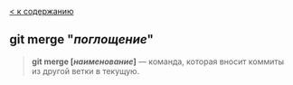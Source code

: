 [< к содержанию](./readme.md)

## **git merge "*поглощение*"** 

> **git merge [*наименование*]** — команда, которая вносит коммиты из другой ветки в текущую.